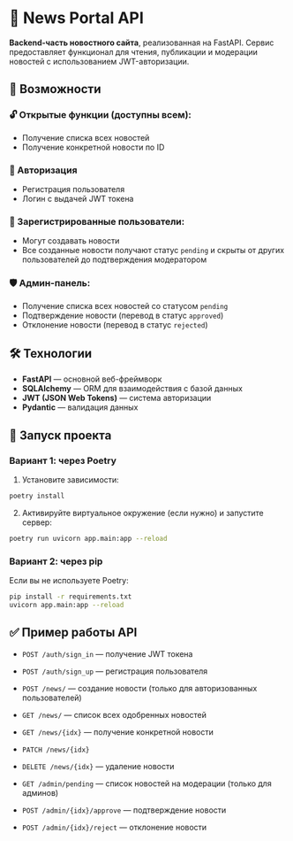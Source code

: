 # 📰 News Portal API

**Backend-часть новостного сайта**, реализованная на FastAPI. Сервис предоставляет функционал для чтения, публикации и модерации новостей с использованием JWT-авторизации.  

## 🚀 Возможности

### 🔓 Открытые функции (доступны всем):
- Получение списка всех новостей
- Получение конкретной новости по ID

### 🔐 Авторизация
- Регистрация пользователя
- Логин с выдачей JWT токена

### 👤 Зарегистрированные пользователи:
- Могут создавать новости
- Все созданные новости получают статус `pending` и скрыты от других пользователей до подтверждения модератором

### 🛡 Админ-панель:
- Получение списка всех новостей со статусом `pending`
- Подтверждение новости (перевод в статус `approved`)
- Отклонение новости (перевод в статус `rejected`)

## 🛠 Технологии

- **FastAPI** — основной веб-фреймворк
- **SQLAlchemy** — ORM для взаимодействия с базой данных
- **JWT (JSON Web Tokens)** — система авторизации
- **Pydantic** — валидация данных


## 🧪 Запуск проекта

### Вариант 1: через Poetry

1. Установите зависимости:

```bash
poetry install
```

2. Активируйте виртуальное окружение (если нужно) и запустите сервер:

```bash
poetry run uvicorn app.main:app --reload
```

### Вариант 2: через pip

Если вы не используете Poetry:

```bash
pip install -r requirements.txt
uvicorn app.main:app --reload
```

## ✅ Пример работы API

- `POST /auth/sign_in` — получение JWT токена
- `POST /auth/sign_up` — регистрация пользователя

- `POST /news/` — создание новости (только для авторизованных пользователей)  
- `GET /news/` — список всех одобренных новостей  
- `GET /news/{idx}` — получение конкретной новости 
- `PATCH /news/{idx}`
- `DELETE /news/{idx}` — удаление новости

- `GET /admin/pending` — список новостей на модерации (только для админов)  
- `POST /admin/{idx}/approve` — подтверждение новости  
- `POST /admin/{idx}/reject` — отклонение новости  
